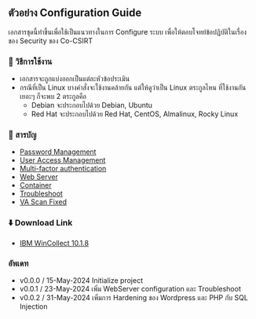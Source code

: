 ## ตัวอย่าง Configuration Guide
เอกสารชุดนี้ทำขึ้นเพื่อใช้เป็นแนวทางในการ Configure ระบบ เพื่อให้ตอบโจทย์ข้อปฏิบัติในเรื่องของ Security ของ Co-CSIRT

### 📖 วิธีการใช้งาน
- เอกสารจะถูกแบ่งออกเป็นแต่ละหัวข้อประเมิน
- กรณีที่เป็น Linux บางคำสั่งจะใช้งานคล้ายกัน แต่ให้ดูว่าเป็น Linux ตระกูลไหน ที่ใช้งานกันเยอะๆ ก็จะพบ 2 ตระกูลคือ
    - Debian จะประกอบไปด้วย Debian, Ubuntu
    - Red Hat จะประกอบไปด้วย Red Hat, CentOS, Almalinux, Rocky Linux

### 📑 สารบัญ
- [Password Management](./PasswordManagement)
- [User Access Management](./UserAccessManagement)
- [Multi-factor authentication](./MultiFactorAuth)
- [Web Server](./WebServer)
- [Container](./Container/installation-guide.md)
- [Troubleshoot](./troubleshoot.md)
- [VA Scan Fixed](./VAFixed)

### ⬇️ Download Link
- [IBM WinCollect 10.1.8](https://cosirt.sdi.one.th/dl/wincollect-10.1.8-17.x64.msi)

### อัพเดท
- v0.0.0 / 15-May-2024 Initialize project
- v0.0.1 / 23-May-2024 เพิ่ม WebServer configuration และ Troubleshoot
- v0.0.2 / 31-May-2024 เพิ่มการ Hardening ของ Wordpress และ PHP กับ SQL Injection
